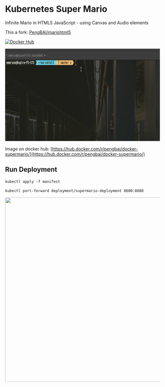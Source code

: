 # Kubernetes Super Mario
Infinite Mario in HTML5 JavaScript - using Canvas and Audio elements


This a fork: [PengBAI/mariohtml5](https://github.com/PengBAI/mariohtml5)



[![Docker Hub](https://img.shields.io/badge/docker-ready-blue.svg)](https://hub.docker.com/r/pengbai/docker-supermario/)


<img src="img/kubectl.gif" width="900" height="300" />


Image on docker hub: [https://hub.docker.com/r/pengbai/docker-supermario/](https://hub.docker.com/r/pengbai/docker-supermario/)

## Run Deployment


```
kubectl apply -f manifest

```

```
kubectl port-forward deployment/supermario-deployment 8600:8080

```

<img src="img/supermario.gif" width="800" height="600" />

